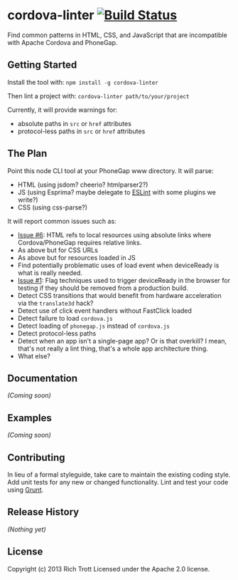 # cordova-linter [![Build Status](https://secure.travis-ci.org/Trott/cordova-linter.png?branch=master)](http://travis-ci.org/Trott/cordova-linter)

Find common patterns in HTML, CSS, and JavaScript that are incompatible with Apache Cordova and PhoneGap.

## Getting Started
Install the tool with: `npm install -g cordova-linter`

Then lint a project with: `cordova-linter path/to/your/project`

Currently, it will provide warnings for:

* absolute paths in `src` or `href` attributes
* protocol-less paths in `src` or `href` attributes

## The Plan

Point this node CLI tool at your PhoneGap www directory. It will parse:

* HTML (using jsdom? cheerio? htmlparser2?)
* JS (using Esprima? maybe delegate to [ESLint](https://github.com/nzakas/eslint) with some plugins we write?)
* CSS (using css-parse?)

It will report common issues such as:

* [Issue #6](https://github.com/Trott/cordova-linter/issues/6): HTML refs to local resources using absolute links where Cordova/PhoneGap requires relative links.
* As above but for CSS URLs
* As above but for resources loaded in JS
* Find potentially problematic uses of load event when deviceReady is what is really needed.
* [Issue #1](https://github.com/Trott/cordova-linter/issues/1): Flag techniques used to trigger deviceReady in the browser for testing if they should be removed from a production build. 
* Detect CSS transitions that would benefit from hardware acceleration via the `translate3d` hack?
* Detect use of click event handlers without FastClick loaded
* Detect failure to load `cordova.js`
* Detect loading of `phonegap.js` instead of `cordova.js`
* Detect protocol-less paths
* Detect when an app isn't a single-page app? Or is that overkill? I mean, that's not really a lint thing, that's a whole app architecture thing.
* What else?

## Documentation
_(Coming soon)_

## Examples
_(Coming soon)_

## Contributing
In lieu of a formal styleguide, take care to maintain the existing coding style. Add unit tests for any new or changed functionality. Lint and test your code using [Grunt](http://gruntjs.com/).

## Release History
_(Nothing yet)_

## License
Copyright (c) 2013 Rich Trott
Licensed under the Apache 2.0 license.
